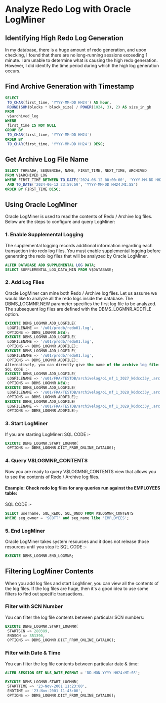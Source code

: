 # Analyze Redo Log with Oracle LogMiner
## Identifying High Redo Log Generation
In my database, there is a huge amount of redo generation, and upon checking, I
found that there are no long-running sessions exceeding 1 minute. I am unable to determine what is causing the high redo generation. However, I did identify the time period during which the high log generation occurs.
## Find Archive Generation with Timestamp
```SQL
SELECT
 TO_CHAR(first_time, 'YYYY-MM-DD HH24') AS hour,
 ROUND(SUM(blocks * block_size) / POWER(1024, 3), 2) AS size_in_gb
FROM
 v$archived_log
WHERE
 first_time IS NOT NULL
GROUP BY
 TO_CHAR(first_time, 'YYYY-MM-DD HH24')
ORDER BY
 TO_CHAR(first_time, 'YYYY-MM-DD HH24') DESC;
```

## Get Archive Log File Name
``` SQL
SELECT THREAD#, SEQUENCE#, NAME, FIRST_TIME, NEXT_TIME, ARCHIVED
FROM V$ARCHIVED_LOG
WHERE FIRST_TIME BETWEEN TO_DATE('2024-06-12 00:00:00', 'YYYY-MM-DD HH24:MI:SS')
 AND TO_DATE('2024-06-12 23:59:59', 'YYYY-MM-DD HH24:MI:SS')
ORDER BY FIRST_TIME DESC;
```
## Using Oracle LogMiner
Oracle LogMiner is used to read the contents of Redo / Archive log files. Below are
the steps to configure and query LogMiner:

### 1. Enable Supplemental Logging
The supplemental logging records additional information regarding each transaction into redo log files. You must enable supplemental logging before generating the redo log files that will be analyzed by Oracle LogMiner.
``` SQL
ALTER DATABASE ADD SUPPLEMENTAL LOG DATA;
SELECT SUPPLEMENTAL_LOG_DATA_MIN FROM V$DATABASE;
```

### 2. Add Log Files
Oracle LogMiner can mine both Redo / Archive log files. Let us assume we would like to analyze all the redo logs inside the database. The DBMS_LOGMNR.NEW parameter specifies the first log file to be analyzed. The subsequent log files are defined with the DBMS_LOGMNR.ADDFILE option.
```SQL
EXECUTE DBMS_LOGMNR.ADD_LOGFILE(
 LOGFILENAME => '/u01/prddb/redo01.log',
 OPTIONS => DBMS_LOGMNR.NEW);
EXECUTE DBMS_LOGMNR.ADD_LOGFILE(
 LOGFILENAME => '/u01/prddb/redo01.log',
 OPTIONS => DBMS_LOGMNR.ADDFILE);
EXECUTE DBMS_LOGMNR.ADD_LOGFILE(
 LOGFILENAME => '/u01/prddb/redo01.log',
 OPTIONS => DBMS_LOGMNR.ADDFILE);
Alternatively, you can directly give the name of the archive log file:
SQL CODE :-
EXECUTE DBMS_LOGMNR.ADD_LOGFILE(
 LOGFILENAME => '/u01/FRA/TESTDB/archivelog/o1_mf_1_3027_k6dcc33y_.arc',
 OPTIONS => DBMS_LOGMNR.NEW);
EXECUTE DBMS_LOGMNR.ADD_LOGFILE(
 LOGFILENAME => '/u01/FRA/TESTDB/archivelog/o1_mf_1_3028_k6dcc33y_.arc',
 OPTIONS => DBMS_LOGMNR.ADDFILE);
EXECUTE DBMS_LOGMNR.ADD_LOGFILE(
 LOGFILENAME => '/u01/FRA/TESTDB/archivelog/o1_mf_1_3029_k6dcc33y_.arc',
 OPTIONS => DBMS_LOGMNR.ADDFILE);
```
### 3. Start LogMiner
If you are starting LogMiner:
SQL CODE :-
```sql
EXECUTE DBMS_LOGMNR.START_LOGMNR(
 OPTIONS => DBMS_LOGMNR.DICT_FROM_ONLINE_CATALOG);
 ```
### 4. Query V$LOGMNR_CONTENTS
Now you are ready to query V$LOGMNR_CONTENTS view that allows you to see the
contents of Redo / Archive log files.
#### Example: Check redo log files for any queries run against the EMPLOYEES table:
SQL CODE :-
```sql
SELECT username, SQL_REDO, SQL_UNDO FROM V$LOGMNR_CONTENTS
WHERE seg_owner = 'SCOTT' and seg_name like 'EMPLOYEES';
```
### 5. End LogMiner
Oracle LogMiner takes system resources and it does not release those resources
until you stop it:
SQL CODE :-
```sql
EXECUTE DBMS_LOGMNR.END_LOGMNR;
```
## Filtering LogMiner Contents
When you add log files and start LogMiner, you can view all the contents of the log files. If the log files are huge, then it's a good idea to use some filters to find out specific transactions.

### Filter with SCN Number
You can filter the log file contents between particular SCN numbers:
```sql
EXECUTE DBMS_LOGMNR.START_LOGMNR(
 STARTSCN => 280389,
 ENDSCN => 351390,
 OPTIONS => DBMS_LOGMNR.DICT_FROM_ONLINE_CATALOG);
```
### Filter with Date & Time
You can filter the log file contents between particular date & time:

``` sql 
ALTER SESSION SET NLS_DATE_FORMAT = 'DD-MON-YYYY HH24:MI:SS';

EXECUTE DBMS_LOGMNR.START_LOGMNR(
 STARTTIME => '23-Nov-2001 11:23:00',
 ENDTIME => '23-Nov-2001 11:43:00',
 OPTIONS => DBMS_LOGMNR.DICT_FROM_ONLINE_CATALOG);
```